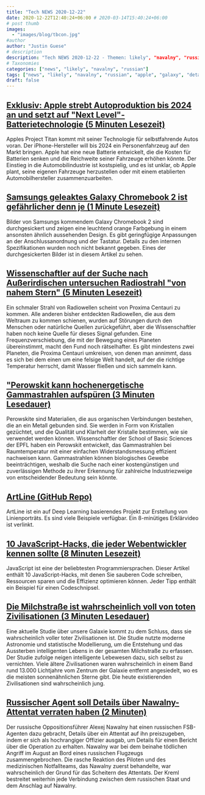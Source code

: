 ```yaml
---
title: "Tech NEWS 2020-12-22"
date: 2020-12-22T12:40:24+06:00 # 2020-03-14T15:40:24+06:00
# post thumb
images:
  - "images/blog/tbcon.jpg"
#author
author: "Justin Guese"
# description
description: "Tech NEWS 2020-12-22 - Themen: likely", "navalny", "russian"
# Taxonomies
categories: ["news", "likely", "navalny", "russian"]
tags: ["news", "likely", "navalny", "russian", "apple", "galaxy", "details"]
draft: false
---
```


## [Exklusiv: Apple strebt Autoproduktion bis 2024 an und setzt auf "Next Level"-Batterietechnologie (5 Minuten Lesezeit)](https://www.reuters.com/article/us-apple-autos-exclusive-idUSKBN28V2PY/1/010001768a265845-93132a8b-7fe6-4293-a190-a42349a83c3c-000000/IZ15k2WFk6HKcTsaZ6IqYrqvmrB5uGEMT_O9NTWLvcA=172)

 Apples Project Titan kommt mit seiner Technologie für selbstfahrende Autos voran. Der iPhone-Hersteller will bis 2024 ein Personenfahrzeug auf den Markt bringen. Apple hat eine neue Batterie entwickelt, die die Kosten für Batterien senken und die Reichweite seiner Fahrzeuge erhöhen könnte. Der Einstieg in die Automobilindustrie ist kostspielig, und es ist unklar, ob Apple plant, seine eigenen Fahrzeuge herzustellen oder mit einem etablierten Automobilhersteller zusammenzuarbeiten.

## [Samsungs geleaktes Galaxy Chromebook 2 ist gefährlicher denn je (1 Minute Lesezeit)](https://www.theverge.com/2020/12/21/22194081/samsung-leaked-galaxy-chromebook-2-orange-color-ces-2021/1/010001768a265845-93132a8b-7fe6-4293-a190-a42349a83c3c-000000/S-c-L5qr0AJODsaOlQf64_QiKaiFSwv8CcYn2JNINfU=172)

 Bilder von Samsungs kommendem Galaxy Chromebook 2 sind durchgesickert und zeigen eine leuchtend orange Farbgebung in einem ansonsten ähnlich aussehenden Design. Es gibt geringfügige Anpassungen an der Anschlussanordnung und der Tastatur. Details zu den internen Spezifikationen wurden noch nicht bekannt gegeben. Eines der durchgesickerten Bilder ist in diesem Artikel zu sehen.

## [Wissenschaftler auf der Suche nach Außerirdischen untersuchen Radiostrahl "von nahem Stern" (5 Minuten Lesezeit)](https://www.theguardian.com/science/2020/dec/18/scientists-looking-for-aliens-investigate-radio-beam-from-nearby-star/1/010001768a265845-93132a8b-7fe6-4293-a190-a42349a83c3c-000000/sBHAgWL9VnRUvr83hkuyclOV3nPmaLtprSiPqalxmB8=172)

 Ein schmaler Strahl von Radiowellen scheint von Proxima Centauri zu kommen. Alle anderen bisher entdeckten Radiowellen, die aus dem Weltraum zu kommen schienen, wurden auf Störungen durch den Menschen oder natürliche Quellen zurückgeführt, aber die Wissenschaftler haben noch keine Quelle für dieses Signal gefunden. Eine Frequenzverschiebung, die mit der Bewegung eines Planeten übereinstimmt, macht den Fund noch rätselhafter. Es gibt mindestens zwei Planeten, die Proxima Centauri umkreisen, von denen man annimmt, dass es sich bei dem einen um eine felsige Welt handelt, auf der die richtige Temperatur herrscht, damit Wasser fließen und sich sammeln kann.

## ["Perowskit kann hochenergetische Gammastrahlen aufspüren (3 Minuten Lesedauer)](https://scitechdaily.com/game-changer-perovskite-can-detect-high-energy-gamma-rays//1/010001768a265845-93132a8b-7fe6-4293-a190-a42349a83c3c-000000/T9cDgOBke8Op9DpG36BdADsNzlYSjgHM91SZ5q516-w=172)

 Perowskite sind Materialien, die aus organischen Verbindungen bestehen, die an ein Metall gebunden sind. Sie werden in Form von Kristallen gezüchtet, und die Qualität und Klarheit der Kristalle bestimmen, wie sie verwendet werden können. Wissenschaftler der School of Basic Sciences der EPFL haben ein Perowskit entwickelt, das Gammastrahlen bei Raumtemperatur mit einer einfachen Widerstandsmessung effizient nachweisen kann. Gammastrahlen können biologisches Gewebe beeinträchtigen, weshalb die Suche nach einer kostengünstigen und zuverlässigen Methode zu ihrer Erkennung für zahlreiche Industriezweige von entscheidender Bedeutung sein könnte.

## [ArtLine (GitHub Repo)](https://github.com/vijishmadhavan/ArtLine/1/010001768a265845-93132a8b-7fe6-4293-a190-a42349a83c3c-000000/cLGeL9XZuxsD5jxtKUuyHUveSnKQ0rfN3cX4qWgi35Q=172)

 ArtLine ist ein auf Deep Learning basierendes Projekt zur Erstellung von Linienporträts. Es sind viele Beispiele verfügbar. Ein 8-minütiges Erklärvideo ist verlinkt.

## [10 JavaScript-Hacks, die jeder Webentwickler kennen sollte (8 Minuten Lesezeit)](https://www.freecodecamp.org/news/javascript-hacks//1/010001768a265845-93132a8b-7fe6-4293-a190-a42349a83c3c-000000/zMGUjF1lu3JnbpD6rJwg8yg8kykMWp7ebzo67Qwye9c=172)

 JavaScript ist eine der beliebtesten Programmiersprachen. Dieser Artikel enthält 10 JavaScript-Hacks, mit denen Sie sauberen Code schreiben, Ressourcen sparen und die Effizienz optimieren können. Jeder Tipp enthält ein Beispiel für einen Codeschnipsel.

## [Die Milchstraße ist wahrscheinlich voll von toten Zivilisationen (3 Minuten Lesedauer)](https://www.livescience.com/milky-way-alien-life-map.html/1/010001768a265845-93132a8b-7fe6-4293-a190-a42349a83c3c-000000/011naE2aw5_O_y8wPGWK08-CokVEgGMcb1ejsGYaNQo=172)

 Eine aktuelle Studie über unsere Galaxie kommt zu dem Schluss, dass sie wahrscheinlich voller toter Zivilisationen ist. Die Studie nutzte moderne Astronomie und statistische Modellierung, um die Entstehung und das Aussterben intelligenten Lebens in der gesamten Milchstraße zu erfassen. Der Studie zufolge neigen intelligente Lebewesen dazu, sich selbst zu vernichten. Viele ältere Zivilisationen waren wahrscheinlich in einem Band rund 13.000 Lichtjahre vom Zentrum der Galaxie entfernt angesiedelt, wo es die meisten sonnenähnlichen Sterne gibt. Die heute existierenden Zivilisationen sind wahrscheinlich jung.

## [Russischer Agent soll Details über Nawalny-Attentat verraten haben (2 Minuten)](https://www.bbc.com/news/world-europe-55395683/1/010001768a265845-93132a8b-7fe6-4293-a190-a42349a83c3c-000000/rIUDnFb4mdg7hQMqU0awog5cZp8DSFZyhWyodNBykBk=172)

 Der russische Oppositionsführer Alexej Nawalny hat einen russischen FSB-Agenten dazu gebracht, Details über ein Attentat auf ihn preiszugeben, indem er sich als hochrangiger Offizier ausgab, um Details für einen Bericht über die Operation zu erhalten. Nawalny war bei dem beinahe tödlichen Angriff im August an Bord eines russischen Flugzeugs zusammengebrochen. Die rasche Reaktion des Piloten und des medizinischen Notfallteams, das Nawalny zuerst behandelte, war wahrscheinlich der Grund für das Scheitern des Attentats. Der Kreml bestreitet weiterhin jede Verbindung zwischen dem russischen Staat und dem Anschlag auf Nawalny.

